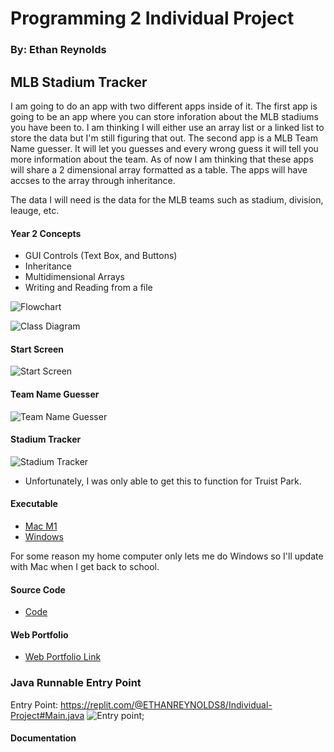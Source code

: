 # Programming 2 Individual Project
### By: Ethan Reynolds

## MLB Stadium Tracker
I am going to do an app with two different apps inside of it. The first app is going to be an app where you can store inforation about the MLB stadiums you have been to. I am thinking I will either use an array list or a linked list to store the data but I'm still figuring that out. The second app is a MLB Team Name guesser. It will let you guesses and every wrong guess it will tell you more information about the team. As of now I am thinking that these apps will share a 2 dimensional array formatted as a table. The apps will have accses to the array through inheritance. 

The data I will need is the data for the MLB teams such as stadium, division, leauge, etc.

#### Year 2 Concepts
* GUI Controls (Text Box, and Buttons)
* Inheritance
* Multidimensional Arrays
* Writing and Reading from a file

![Flowchart](https://github.com/SFgiantsfan/Programming-2-Individual-Projects-2022-2023/blob/main/images/Individual%20Project%20Flowchart%2012-19-22.jpg?raw=true)

![Class Diagram](https://github.com/SFgiantsfan/Programming-2-Individual-Projects-2022-2023/blob/main/images/Individual%20Project%20Class%20Diagram%20(Updated%203-2-23).jpg?raw=true)

#### Start Screen
![Start Screen](https://github.com/SFgiantsfan/Programming-2-Individual-Projects-2022-2023/blob/main/images/MLB%20App%20Start%20Screen.PNG?raw=true)

#### Team Name Guesser
![Team Name Guesser](https://github.com/SFgiantsfan/Programming-2-Individual-Projects-2022-2023/blob/main/images/Team%20Name%20Guesser.PNG?raw=true)

#### Stadium Tracker
![Stadium Tracker](https://github.com/SFgiantsfan/Programming-2-Individual-Projects-2022-2023/blob/main/images/Stadium%20Tracker.PNG?raw=true)
* Unfortunately, I was only able to get this to function for Truist Park.

#### Executable 
* [Mac M1](https://github.com/SFgiantsfan/Programming-2-Individual-Projects-2022-2023/blob/main/app/macos-aarch64.zip)
* [Windows](https://github.com/SFgiantsfan/Programming-2-Individual-Projects-2022-2023/blob/main/app/windows-amd64.zip)

For some reason my home computer only lets me do Windows so I'll update with Mac when I get back to school.

#### Source Code
* [Code](https://github.com/SFgiantsfan/Programming-2-Individual-Projects-2022-2023/tree/main/src/Processing)

#### Web Portfolio
* [Web Portfolio Link](https://sfgiantsfan.github.io/Programming-Portfolio-2021-2022/)



### Java Runnable Entry Point
Entry Point: https://replit.com/@ETHANREYNOLDS8/Individual-Project#Main.java
![Entry point](https://github.com/SFgiantsfan/Programming-2-Individual-Projects-2022-2023/blob/main/images/FirstEntrypointMLBApp.PNG?raw=true); 


#### Documentation

